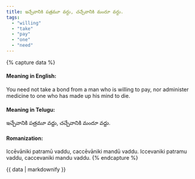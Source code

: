 ```yaml
---
title: ఇచ్చేవానికి పత్రమూ వద్దు, చచ్చేవానికి మందూ వద్దు.
tags:
  - "willing"
  - "take"
  - "pay"
  - "one"
  - "need"
---
```


{% capture data %}
#### Meaning in English:
You need not take a bond from a man who is willing to pay, nor administer medicine to one who has made up his mind to die.

#### Meaning in Telugu:
ఇచ్చేవానికి పత్రమూ వద్దు, చచ్చేవానికి మందూ వద్దు.

#### Romanization:
Iccēvāniki patramū vaddu, caccēvāniki mandū vaddu.
Iccevaniki patramu vaddu, caccevaniki mandu vaddu.
{% endcapture %}

{{ data | markdownify }}

